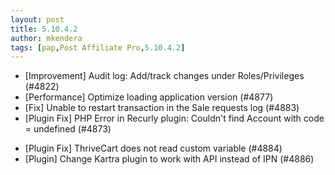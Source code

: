 ```yaml
---
layout: post
title: 5.10.4.2
author: mkendera
tags: [pap,Post Affiliate Pro,5.10.4.2]
---
```


- [Improvement] Audit log: Add/track changes under Roles/Privileges (#4822)
- [Performance] Optimize loading application version (#4877)
- [Fix] Unable to restart transaction in the Sale requests log (#4883)
- [Plugin Fix] PHP Error in Recurly plugin: Couldn't find Account with code = undefined (#4873)

<!--more-->

- [Plugin Fix] ThriveCart does not read custom variable (#4884)
- [Plugin] Change Kartra plugin to work with API instead of IPN (#4886)
